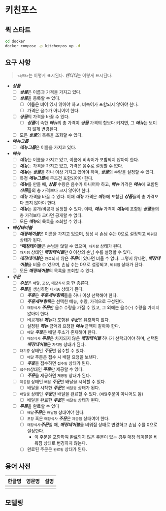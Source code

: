 # 키친포스

## 퀵 스타트

```sh
cd docker
docker compose -p kitchenpos up -d
```

## 요구 사항
> `<상태>`는 이렇게 표시된다.
> ***엔티티***는 이렇게 표시된다.

- ***상품***
    - [ ] ***상품***은 이름과 가격을 가지고 있다.
    - [ ] ***상품***을 등록할 수 있다.
        - [ ] 이름은 비어 있지 않아야 하고, 비속어가 포함되지 않아야 한다.
        - [ ] 가격은 음수가 아니어야 한다.
    - [ ] ***상품***의 가격을 바꿀 수 있다.
        - [ ] ***상품***이 속한 ***메뉴***의 총 가격이 ***상품*** 가격의 합보다 커지면, 그 ***메뉴***는 보이지 않게 변경된다.
    - [ ] 모든 ***상품***의 목록을 조회할 수 있다.
- ***메뉴그룹***
    - [ ] ***메뉴그룹***은 이름을 가지고 있다.
- ***메뉴***
    - [ ] ***메뉴***는 이름을 가지고 있고, 이름에 비속어가 포함되지 않아야 한다.
    - [ ] ***메뉴***는 가격을 가지고 있고, 가격은 음수로 설정할 수 없다.
    - [ ] ***메뉴***는 ***상품***을 하나 이상 가지고 있어야 하며, ***상품***의 수량을 설정할 수 있다.
    - [ ] 특정 ***메뉴그룹***에 무조건 포함되어야 한다.
    - [ ] ***메뉴***를 만들 때, ***상품*** 수량은 음수가 아니어야 하고, ***메뉴*** 가격은 ***메뉴***에 포함된 ***상품***들의 총 가격보다 크지 않아야 한다.
    - [ ] ***메뉴*** 가격을 바꿀 수 있다. 이때 ***메뉴*** 가격은 ***메뉴***에 포함된 ***상품***들의 총 가격보다 크지 않아야 한다.
    - [ ] ***메뉴***는 공개/비공개 설정할 수 있다. 이때, ***메뉴*** 가격이 ***메뉴***에 포함된 ***상품***들의 총 가격보다 크다면 공개할 수 없다.
    - [ ] 모든 ***메뉴***의 목록을 조회할 수 있다.
- ***매장테이블***
    - [ ] ***매장테이블***은 이름을 가지고 있으며, 생성 시 손님 수는 0으로 설정되고 `비워짐` 상태가 된다.
    - [ ] ***매장테이블**은 손님을 앉힐 수 있으며, `차지돰` 상태가 된다.
    - [ ] `차지됨` 상태인 ***매장테이블***만 0 이상의 손님 수를 설정할 수 있다.
    - [ ] ***매장테이블***은 `완료`되지 않은 ***주문***이 있다면 비울 수 없다. 그렇지 않다면, ***매장테이블***을 비울 수 있으며, 손님 수는 0으로 설정되고, `비워짐` 상태가 된다.
    - [ ] 모든 ***매장테이블***의 목록을 조회할 수 있다.
- ***주문***
    - [ ] ***주문***은 `배달`, `포장`, `매장식사` 중 한 종류다.
    - [ ] ***주문***을 생성하면 `대기중` 상태가 된다.
        - [ ] ***주문***은 ***주문세부항목***들을 하나 이상 선택해야 한다.
        - [ ] ***주문세부항목***은 선택한 메뉴, 수량, 가격으로 구성된다.
        - [ ] `매장식사` ***주문***만 음수 수량을 가질 수 있고, 그 외에는 음수(-) 수량을 가지지 않아야 한다.
        - [ ] 비공개된 ***메뉴***가 포함된 ***주문***은 유효하지 않다.
        - [ ] 설정된 ***메뉴*** 금액과 요청한 ***메뉴*** 금액이 같아야 한다.
        - [ ] `배달` ***주문***은 배달 주소가 존재해야 한다.
        - [ ] `매장식사` ***주문***은 차지되지 않은 ***매장테이블*** 하나가 선택되어야 하며, 선택된 ***매장테이블***은 `차지됨` 상태가 된다.
    - [ ] `대기중`  상태인 ***주문***만 접수할 수 있다.
        - [ ] `배달` 주문은 접수 시 배달 요청을 보낸다.
        - [ ] ***주문***을 접수하면 `접수됨` 상태가 된다.
    - [ ] `접수됨`상태인 ***주문***만 제공할 수 있다.
        - [ ] ***주문***을 제공하면 `제공됨` 상태가 된다.
    - [ ] `제공됨` 상태인 `배달` ***주문***만 배달을 시작할 수 있다.
        - [ ] 배달을 시작한 ***주문***은 `배달중` 상태가 된다.
    - [ ] `배달중` 상태인 ***주문***만 배달을 완료할 수 있다. (`배달`주문이 아니어도 됨)
        - [ ] 배달을 완료한 ***주문***은 `배달됨` 상태가 된다.
    - [ ] ***주문***을 완료할 수 있다
        - [ ] `배달`***주문***은 `배달됨` 상태여야 한다.
        - [ ] `포장` 혹은 `매장식사` ***주문***은 `제공됨` 상태여야 한다.
        - [ ] `매장식사`***주문***일 때, ***매장테이블***을 비워짐 상태로 변경하고 손님 수를 0으로 설정한다.
            - 이 주문을 포함하여 완료되지 않은 주문이 있는 경우 매장 테이블을 비워짐 상태로 변경하지 않는다.
        - [ ] 완료된 주문은 `완료됨` 상태가 된다.

## 용어 사전

| 한글명 | 영문명 | 설명 |
| --- | --- | --- |
|  |  |  |

## 모델링
